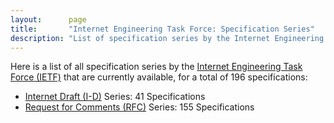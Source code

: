 ```yaml
---
layout:      page
title:       "Internet Engineering Task Force: Specification Series"
description: "List of specification series by the Internet Engineering Task Force (IETF/)"
---
```


Here is a list of all specification series by the [Internet Engineering Task Force (IETF)](http://www.ietf.org/) that are currently available, for a total of 196 specifications:

  * [Internet Draft (I-D)](I-D/) Series: 41 Specifications
  * [Request for Comments (RFC)](RFC/) Series: 155 Specifications
